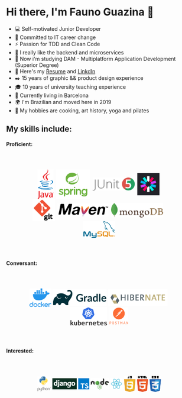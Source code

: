 # Hi there, I'm Fauno Guazina 👋  

- 💻 Self-motivated Junior Developer
- 🎯 Committed to IT career change
- ⚡ Passion for TDD and Clean Code
- 💾 I really like the backend and microservices
- 🔭 Now i'm studying DAM - Multiplatform Application Development (Superior Degree)
- 📃 Here's my [Resume]([https://drive.google.com/file/d/10dPoTEHmWrnUkoj2mltawLdJXlz9egla/view](https://drive.google.com/file/d/1Gypf4sXBdjV9KNx0i9o8kq5I-_3_-ejK/view?usp=sharing)) and [LinkdIn](https://www.linkedin.com/in/fauno-guazina)
- ✒️ 15 years of graphic && product design experience
- 🎓 10 years of university teaching experience
- 🏡 Currently living in Barcelona
- 🌍 I'm Brazilian and moved here in 2019
- 🎨 My hobbies are cooking, art history, yoga and pilates


## My skills include:

#### Proficient:
<span style="align-items:center;display:flex;flex-direction:row;flex-wrap:wrap;justify-content:center;margin: 60px;">
  <img title="Java" alt="Java" src="https://github.com/FaunoGuazina/FaunoGuazina/blob/main/Logos/java.png" height="80" />  &ensp;
  <img title="Spring" alt="Spring" src="https://github.com/FaunoGuazina/FaunoGuazina/blob/main/Logos/spring2.png" height="80" /> &ensp;
  <img title="junit5" alt="Postman" src="https://github.com/FaunoGuazina/FaunoGuazina/blob/main/Logos/junit5.png" height="35" /> &ensp;
  <img title="JWT" alt="JWT" src="https://github.com/FaunoGuazina/FaunoGuazina/blob/main/Logos/jwt.png" height="60" /> &nbsp;
  <img title="Git" alt="Git" src="https://github.com/FaunoGuazina/FaunoGuazina/blob/main/Logos/git2.png" height="60" /> &ensp;
  <img title="Maven" alt="Maven" src="https://github.com/FaunoGuazina/FaunoGuazina/blob/main/Logos/maven.png" height="35" /> &ensp;
  <img title="MongoDB" alt="MongoDB" src="https://github.com/FaunoGuazina/FaunoGuazina/blob/main/Logos/mongodb.png" height="40" /> &ensp;
  <img title="MySQL" alt="MySQL" src="https://github.com/FaunoGuazina/FaunoGuazina/blob/main/Logos/MySQL.png" height="45" />
</span>

#### Conversant:
<span style="align-items:center;display:flex;flex-direction:row;flex-wrap:wrap;justify-content:center;margin: 60px;">
  <img title="Docker" alt="Docker" src="https://github.com/FaunoGuazina/FaunoGuazina/blob/main/Logos/docker.png" height="50" /> &nbsp;
  <img title="Gradle" alt="Gradle" src="https://github.com/FaunoGuazina/FaunoGuazina/blob/main/Logos/gradle.png" height="45" /> &nbsp;
  <img title="Hibernate" alt="JavaScript" src="https://github.com/FaunoGuazina/FaunoGuazina/blob/main/Logos/hibernate.png" height="45" /> &nbsp;
  <img title="kubernetes" alt="HTML5" src="https://github.com/FaunoGuazina/FaunoGuazina/blob/main/Logos/kubernetes.png" height="50" />  &ensp;
  <img title="Postman" alt="Postman" src="https://github.com/FaunoGuazina/FaunoGuazina/blob/main/Logos/postman.png" height="45" />
</span>

#### Interested:
<span style="align-items:center;display:flex;flex-direction:row;flex-wrap:wrap;justify-content:center;margin: 60px;">
  <img title="Python" alt="Python" src="https://github.com/FaunoGuazina/FaunoGuazina/blob/main/Logos/python.png" height="40" /> &nbsp;
  <img title="Django" alt="Django" src="https://github.com/FaunoGuazina/FaunoGuazina/blob/main/Logos/django2.png" height="30" /> &nbsp;
  <img title="TypeScript" alt="TypeScript" src="https://github.com/FaunoGuazina/FaunoGuazina/blob/main/Logos/typescript.png" height="30" /> &nbsp;
  <img title="Node.JS" alt="Node.JS" src="https://github.com/FaunoGuazina/FaunoGuazina/blob/main/Logos/nodejs.png" height="30" /> &nbsp;
  <img title="React" alt="React" src="https://github.com/FaunoGuazina/FaunoGuazina/blob/main/Logos/react.png" height="30" /> &nbsp;
  <img title="JavaScript" alt="JavaScript" src="https://github.com/FaunoGuazina/FaunoGuazina/blob/main/Logos/javascript.png" height="43" /> &nbsp;
  <img title="HTML5" alt="HTML5" src="https://github.com/FaunoGuazina/FaunoGuazina/blob/main/Logos/html5.png" height="43" /> &nbsp;
  <img title="CSS3" alt="CSS3" src="https://github.com/FaunoGuazina/FaunoGuazina/blob/main/Logos/css3.png" height="43" />
</span>
